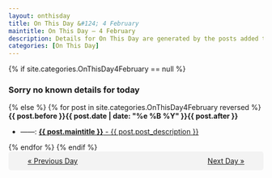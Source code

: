 ```yaml
---
layout: onthisday
title: On This Day &#124; 4 February
maintitle: On This Day — 4 February
description: Details for On This Day are generated by the posts added to the website so the content is subject to changes/updates over time.
categories: [On This Day]
---
```


{% if site.categories.OnThisDay4February == null %}
<h3>Sorry no known details for today</h3>
{% else %}
{% for post in site.categories.OnThisDay4February reversed %}
<strong>{{ post.before }}{{ post.date | date: "%e %B %Y" }}{{ post.after }}</strong>
<ul>
<li> ——: <a class="{{ post.class }}" href="{{ post.url }}"><strong>{{ post.maintitle }}</strong> - {{ post.post_description }}</a></li>
</ul>
{% endfor %}
{% endif %}
<br />
<div style="background-color: #f3f3f3; padding: 10px; border-radius: 5px; text-align: center; display: flex; justify-content: space-evenly;">
<a href="/onthisday/02/02-03">« Previous Day</a>
<span style="visibility:hidden;">[ Visit Leap Year February 29 ]</span>
<a href="/onthisday/02/02-05">Next Day »</a>
</div>
